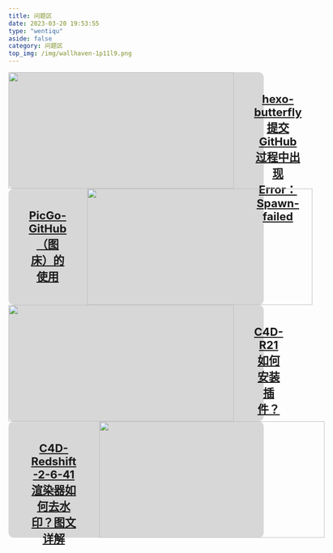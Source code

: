 ```yaml
---
title: 问题区
date: 2023-03-20 19:53:55
type: "wentiqu"
aside: false
category: 问题区
top_img: /img/wallhaven-1p11l9.png
---
```


<div class="gallery-group-main">
<div style="width:100%;border-radius:10px;background-color: rgba(0, 0, 0, 0.15);display:flex;">
    <img src="https://cdn.jsdelivr.net/gh/LUCKYLIYONGHHUI/picture@main/Spawn.png" style="object-fit: cover;width:445px;height:230px;margin:0 auto;">
    <div style="display:flex;justify-content:space-between;align-items: center;flex-direction: column;width:445px;height:230px;">
        <a href="{% post_path hexo-butterfly提交GitHub过程中出现Error：Spawn-failed %}" style="margin:40px 40px;text-align:center;font-size:22px;">
            <b>hexo-butterfly提交GitHub过程中出现Error：Spawn-failed</b>
        </a>
    </div>
</div>
</div>

<div class="gallery-group-main">
<div style="width:100%;border-radius:10px;background-color: rgba(0, 0, 0, 0.15);display:flex;">   
    <div style="display:flex;justify-content:space-between;align-items: center;flex-direction: column;width:445px;height:230px;">
        <a href="{% post_path PicGo-GitHub（图床）的使用 %}" style="margin:40px 40px;text-align:center;font-size:22px;">
            <b>PicGo-GitHub（图床）的使用</b>
        </a>
    </div>
    <img src="https://cdn.jsdelivr.net/gh/LUCKYLIYONGHHUI/picture@main/PicGo.png" style="object-fit: cover;width:445px;height:230px;margin:0 auto;">
</div>
</div>

<div class="gallery-group-main">
<div style="width:100%;border-radius:10px;background-color: rgba(0, 0, 0, 0.15);display:flex;">
    <img src="/jakob-owens-mQxttWjHFjA-unsplash.jpg" style="object-fit: cover;width:445px;height:230px;margin:0 auto;">
    <div style="display:flex;justify-content:space-between;align-items: center;flex-direction: column;width:445px;height:230px;">
        <a href="{% post_path C4D-R21如何安装插件？ %}" style="margin:40px 40px;text-align:center;font-size:22px;">
            <b>C4D-R21如何安装插件？</b>
        </a>
    </div>
</div>
</div>

<div class="gallery-group-main">
<div style="width:100%;border-radius:10px;background-color: rgba(0, 0, 0, 0.15);display:flex;">   
    <div style="display:flex;justify-content:space-between;align-items: center;flex-direction: column;width:445px;height:230px;">
        <a href="{% post_path C4D-Redshift-2-6-41渲染器如何去水印？图文详解 %}" style="margin:40px 40px;text-align:center;font-size:22px;">
            <b>C4D-Redshift-2-6-41渲染器如何去水印？图文详解</b>
        </a>
    </div>
    <img src="/jakob-owens-mQxttWjHFjA-unsplash.jpg" style="object-fit: cover;width:445px;height:230px;margin:0 auto;">
</div>
</div>
